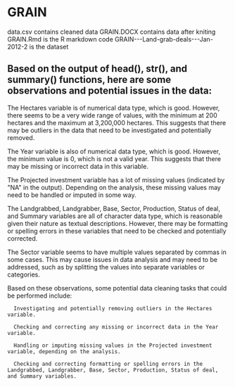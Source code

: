 # GRAIN
data.csv contains cleaned data
GRAIN.DOCX contains data after kniting
GRAIN.Rmd is the R markdown code
GRAIN---Land-grab-deals---Jan-2012-2 is the dataset

## Based on the output of head(), str(), and summary() functions, here are some observations and potential issues in the data:

The Hectares variable is of numerical data type, which is good. However, there seems to be a very wide range of values, with the minimum at 200 hectares and the maximum at 3,200,000 hectares. This suggests that there may be outliers in the data that need to be investigated and potentially removed.

The Year variable is also of numerical data type, which is good. However, the minimum value is 0, which is not a valid year. This suggests that there may be missing or incorrect data in this variable.

The Projected investment variable has a lot of missing values (indicated by "NA" in the output). Depending on the analysis, these missing values may need to be handled or imputed in some way.

The Landgrabbed, Landgrabber, Base, Sector, Production, Status of deal, and Summary variables are all of character data type, which is reasonable given their nature as textual descriptions. However, there may be formatting or spelling errors in these variables that need to be checked and potentially corrected.

The Sector variable seems to have multiple values separated by commas in some cases. This may cause issues in data analysis and may need to be addressed, such as by splitting the values into separate variables or categories.

Based on these observations, some potential data cleaning tasks that could be performed include:

      Investigating and potentially removing outliers in the Hectares variable.

      Checking and correcting any missing or incorrect data in the Year variable.

      Handling or imputing missing values in the Projected investment variable, depending on the analysis.

      Checking and correcting formatting or spelling errors in the Landgrabbed, Landgrabber, Base, Sector, Production, Status of deal, and Summary variables.

